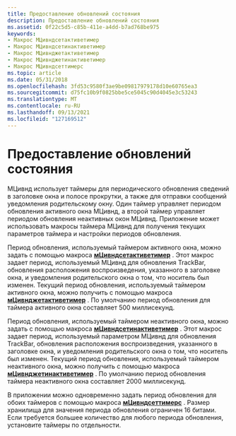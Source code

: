 ```yaml
---
title: Предоставление обновлений состояния
description: Предоставление обновлений состояния
ms.assetid: 0f22c5d5-c85b-411e-a4dd-b7ad768be975
keywords:
- Макрос МЦивндсетактиветимер
- Макрос МЦивндсетинактиветимер
- Макрос МЦивнджетактиветимер
- Макрос МЦивнджетинактиветимер
- Макрос МЦивндсеттимерс
ms.topic: article
ms.date: 05/31/2018
ms.openlocfilehash: 3fd53c9580f3ae9be09817979178d10e60765ea3
ms.sourcegitcommit: d75fc10b9f0825bbe5ce5045c90d4045e3c53243
ms.translationtype: MT
ms.contentlocale: ru-RU
ms.lasthandoff: 09/13/2021
ms.locfileid: "127169512"
---
```

# <a name="providing-status-updates"></a>Предоставление обновлений состояния

МЦивнд использует таймеры для периодического обновления сведений в заголовке окна и полосе прокрутки, а также для отправки сообщений уведомления родительскому окну. Один таймер управляет периодом обновления активного окна МЦивнд, а второй таймер управляет периодом обновления неактивных окон МЦивнд. Приложение может использовать макросы таймера МЦивнд для получения текущих параметров таймера и настройки периодов обновления.

Период обновления, используемый таймером активного окна, можно задать с помощью макроса [**мЦивндсетактиветимер**](/windows/desktop/api/Vfw/nf-vfw-mciwndsetactivetimer) . Этот макрос задает период, используемый МЦивнд для обновления TrackBar, обновления расположения воспроизведения, указанного в заголовке окна, и уведомления родительского окна о том, что носитель был изменен. Текущий период обновления, используемый таймером активного окна, можно получить с помощью макроса [**мЦивнджетактиветимер**](/windows/desktop/api/Vfw/nf-vfw-mciwndgetactivetimer) . По умолчанию период обновления для таймера активного окна составляет 500 миллисекунд.

Период обновления, используемый таймером неактивного окна, можно задать с помощью макроса [**мЦивндсетинактиветимер**](/windows/desktop/api/Vfw/nf-vfw-mciwndsetinactivetimer) . Этот макрос задает период, используемый параметром МЦивнд для обновления TrackBar, обновления расположения воспроизведения, указанного в заголовке окна, и уведомления родительского окна о том, что носитель был изменен. Текущий период обновления, используемый таймером неактивного окна, можно получить с помощью макроса [**мЦивнджетинактиветимер**](/windows/desktop/api/Vfw/nf-vfw-mciwndgetinactivetimer) . По умолчанию период обновления таймера неактивного окна составляет 2000 миллисекунд.

В приложении можно одновременно задать период обновления для обоих таймеров с помощью макроса [**мЦивндсеттимерс**](/windows/desktop/api/Vfw/nf-vfw-mciwndsettimers) . Размер хранилища для значения периода обновления ограничен 16 битами. Если требуется большее количество для любого периода обновления, установите таймеры по отдельности.

 

 




